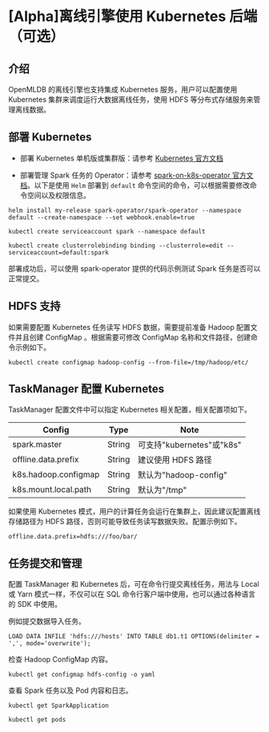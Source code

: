 # [Alpha]离线引擎使用 Kubernetes 后端（可选）

## 介绍

OpenMLDB 的离线引擎也支持集成 Kubernetes 服务，用户可以配置使用 Kubernetes 集群来调度运行大数据离线任务，使用 HDFS 等分布式存储服务来管理离线数据。

## 部署 Kubernetes

- 部署 Kubernetes 单机版或集群版：请参考 [Kubernetes 官方文档](https://kubernetes.io/docs/home/)

- 部署管理 Spark 任务的 Operator：请参考 [spark-on-k8s-operator 官方文档](https://github.com/GoogleCloudPlatform/spark-on-k8s-operator)。以下是使用 `Helm` 部署到 `default` 命令空间的命令，可以根据需要修改命令空间以及权限信息。

```
helm install my-release spark-operator/spark-operator --namespace default --create-namespace --set webhook.enable=true

kubectl create serviceaccount spark --namespace default

kubectl create clusterrolebinding binding --clusterrole=edit --serviceaccount=default:spark
```

部署成功后，可以使用 spark-operator 提供的代码示例测试 Spark 任务是否可以正常提交。

## HDFS 支持

如果需要配置 Kubernetes 任务读写 HDFS 数据，需要提前准备 Hadoop 配置文件并且创建 ConfigMap 。根据需要可修改 ConfigMap 名称和文件路径，创建命令示例如下。

```
kubectl create configmap hadoop-config --from-file=/tmp/hadoop/etc/
```

## TaskManager 配置 Kubernetes

TaskManager 配置文件中可以指定 Kubernetes 相关配置，相关配置项如下。

| Config | Type | Note |
| ------ | ---- | ---- |
| spark.master | String | 可支持"kubernetes"或"k8s" |
| offline.data.prefix | String | 建议使用 HDFS 路径 |
| k8s.hadoop.configmap | String | 默认为"hadoop-config" |
| k8s.mount.local.path | String | 默认为"/tmp" |

如果使用 Kubernetes 模式，用户的计算任务会运行在集群上，因此建议配置离线存储路径为 HDFS 路径，否则可能导致任务读写数据失败。配置示例如下。

```
offline.data.prefix=hdfs:///foo/bar/
```

## 任务提交和管理

配置 TaskManager 和 Kubernetes 后，可在命令行提交离线任务，用法与 Local 或 Yarn 模式一样，不仅可以在 SQL 命令行客户端中使用，也可以通过各种语言的 SDK 中使用。

例如提交数据导入任务。

```
LOAD DATA INFILE 'hdfs:///hosts' INTO TABLE db1.t1 OPTIONS(delimiter = ',', mode='overwrite');
```

检查 Hadoop ConfigMap 内容。

```
kubectl get configmap hdfs-config -o yaml
```

查看 Spark 任务以及 Pod 内容和日志。

```
kubectl get SparkApplication

kubectl get pods
```
